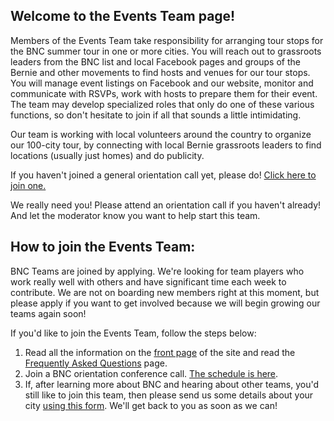 ## Welcome to the Events Team page!

Members of the Events Team take responsibility for arranging tour stops for the BNC summer tour in one or more cities. You will reach out to grassroots leaders from the BNC list and local Facebook pages and groups of the Bernie and other movements to find hosts and venues for our tour stops. You will manage event listings on Facebook and our website, monitor and communicate with RSVPs, work with hosts to prepare them for their event. The team may develop specialized roles that only do one of these various functions, so don't hesitate to join if all that sounds a little intimidating.

Our team is working with local volunteers around the country to organize our 100-city tour, by connecting with local Bernie grassroots leaders to find locations (usually just homes) and do publicity.

If you haven't joined a general orientation call yet, please do! [Click here to join one.](/call)

We really need you! Please attend an orientation call if you haven't already! And let the moderator know you want to help start this team.

## How to join the Events Team:

BNC Teams are joined by applying. We're looking for team players who work really well with others and have significant time each week to contribute. We are not on boarding new members right at this moment, but please apply if you want to get involved because we will begin growing our teams again soon!

If you'd like to join the Events Team, follow the steps below:
1. Read all the information on the [front page](/home) of the site and read the [Frequently Asked Questions](/faq) page.
2. Join a BNC orientation conference call. [The schedule is here](/call).
3. If, after learning more about BNC and hearing about other teams, you'd still like to join this team, then please send us some details about your city [using this form](https://docs.google.com/forms/d/1aViZvPENrXa4Uq-a0UtLU84V_tyxKS35pIAZ8wT98L0/viewform).  We'll get back to you as soon as we can!
